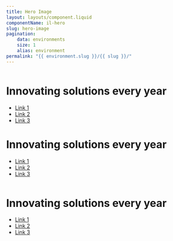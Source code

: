 ```yaml
---
title: Hero Image
layout: layouts/component.liquid
componentName: il-hero
slug: hero-image
pagination:
    data: environments
    size: 1
    alias: environment
permalink: "{{ environment.slug }}/{{ slug }}/"
---
```

<div class="template-information" data-name="default">
<img src="https://picsum.photos/1920/1280" alt="" slot="background">
<h1>Innovating solutions every year</h1>
<ul>
    <li>
        <a href="#">Link 1</a>
    </li>
    <li>
        <a href="#">Link 2</a>
    </li>
    <li>
        <a href="#">Link 3</a>
    </li>
</ul>
</div>

<div class="template-information" data-name="using-old-attributes">
<h1>Innovating solutions every year</h1>
<ul>
    <li>
        <a href="#">Link 1</a>
    </li>
    <li>
        <a href="#">Link 2</a>
    </li>
    <li>
        <a href="#">Link 3</a>
    </li>
</ul>
</div>

<div class="template-information" data-name="using-picture">
<picture slot="background">
  <source media="(max-width: 799px)" srcset="https://picsum.photos/800/800" />
  <source media="(min-width: 800px)" srcset="https://picsum.photos/1920/1280" />
  <img src="https://picsum.photos/1920/1280" alt="" />
</picture>
<h1>Innovating solutions every year</h1>
<ul>
    <li>
        <a href="#">Link 1</a>
    </li>
    <li>
        <a href="#">Link 2</a>
    </li>
    <li>
        <a href="#">Link 3</a>
    </li>
</ul>
</div>